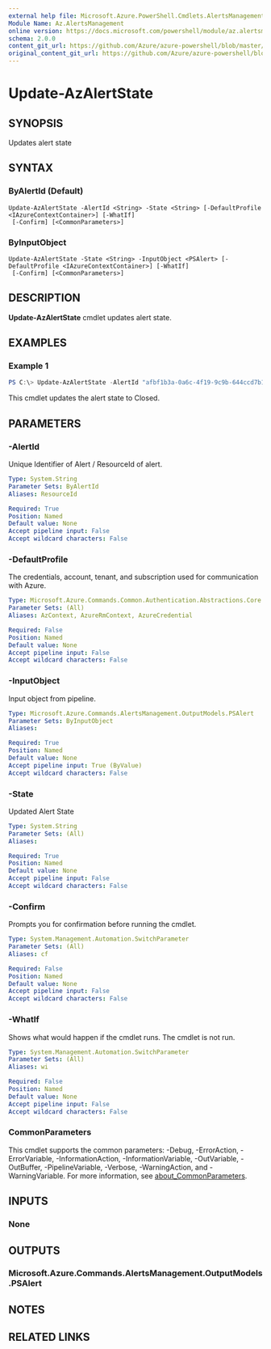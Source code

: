 ```yaml
---
external help file: Microsoft.Azure.PowerShell.Cmdlets.AlertsManagement.dll-Help.xml
Module Name: Az.AlertsManagement
online version: https://docs.microsoft.com/powershell/module/az.alertsmanagement/update-azalertstate
schema: 2.0.0
content_git_url: https://github.com/Azure/azure-powershell/blob/master/src/AlertsManagement/AlertsManagement/help/Update-AzAlertState.md
original_content_git_url: https://github.com/Azure/azure-powershell/blob/master/src/AlertsManagement/AlertsManagement/help/Update-AzAlertState.md
---
```


# Update-AzAlertState

## SYNOPSIS
Updates alert state

## SYNTAX

### ByAlertId (Default)
```
Update-AzAlertState -AlertId <String> -State <String> [-DefaultProfile <IAzureContextContainer>] [-WhatIf]
 [-Confirm] [<CommonParameters>]
```

### ByInputObject
```
Update-AzAlertState -State <String> -InputObject <PSAlert> [-DefaultProfile <IAzureContextContainer>] [-WhatIf]
 [-Confirm] [<CommonParameters>]
```

## DESCRIPTION
**Update-AzAlertState** cmdlet updates alert state.

## EXAMPLES

### Example 1
```powershell
PS C:\> Update-AzAlertState -AlertId "afbf1b3a-0a6c-4f19-9c9b-644ccd7b1529" -State "Closed"
```

This cmdlet updates the alert state to Closed.

## PARAMETERS

### -AlertId
Unique Identifier of Alert / ResourceId of alert.

```yaml
Type: System.String
Parameter Sets: ByAlertId
Aliases: ResourceId

Required: True
Position: Named
Default value: None
Accept pipeline input: False
Accept wildcard characters: False
```

### -DefaultProfile
The credentials, account, tenant, and subscription used for communication with Azure.

```yaml
Type: Microsoft.Azure.Commands.Common.Authentication.Abstractions.Core.IAzureContextContainer
Parameter Sets: (All)
Aliases: AzContext, AzureRmContext, AzureCredential

Required: False
Position: Named
Default value: None
Accept pipeline input: False
Accept wildcard characters: False
```

### -InputObject
Input object from pipeline.

```yaml
Type: Microsoft.Azure.Commands.AlertsManagement.OutputModels.PSAlert
Parameter Sets: ByInputObject
Aliases:

Required: True
Position: Named
Default value: None
Accept pipeline input: True (ByValue)
Accept wildcard characters: False
```

### -State
Updated Alert State

```yaml
Type: System.String
Parameter Sets: (All)
Aliases:

Required: True
Position: Named
Default value: None
Accept pipeline input: False
Accept wildcard characters: False
```

### -Confirm
Prompts you for confirmation before running the cmdlet.

```yaml
Type: System.Management.Automation.SwitchParameter
Parameter Sets: (All)
Aliases: cf

Required: False
Position: Named
Default value: None
Accept pipeline input: False
Accept wildcard characters: False
```

### -WhatIf
Shows what would happen if the cmdlet runs.
The cmdlet is not run.

```yaml
Type: System.Management.Automation.SwitchParameter
Parameter Sets: (All)
Aliases: wi

Required: False
Position: Named
Default value: None
Accept pipeline input: False
Accept wildcard characters: False
```

### CommonParameters
This cmdlet supports the common parameters: -Debug, -ErrorAction, -ErrorVariable, -InformationAction, -InformationVariable, -OutVariable, -OutBuffer, -PipelineVariable, -Verbose, -WarningAction, and -WarningVariable. For more information, see [about_CommonParameters](http://go.microsoft.com/fwlink/?LinkID=113216).

## INPUTS

### None

## OUTPUTS

### Microsoft.Azure.Commands.AlertsManagement.OutputModels.PSAlert

## NOTES

## RELATED LINKS
